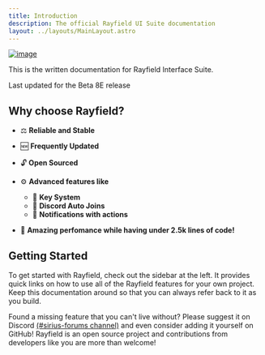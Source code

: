 ```yaml
---
title: Introduction
description: The official Rayfield UI Suite documentation
layout: ../layouts/MainLayout.astro
---
```


[![image](https://user-images.githubusercontent.com/77512805/209696209-dc87560f-8e55-407e-a5df-31ec31381c51.png)](https://discord.gg/sirius)

This is the written documentation for Rayfield Interface Suite.

Last updated for the Beta 8E release

## Why choose Rayfield?

- ⚖️ **Reliable and Stable**
- 🆕 **Frequently Updated**
- 🔓 **Open Sourced**
- ⚙️ **Advanced features like**

  - 🔑 **Key System**
  - 🔗 **Discord Auto Joins**
  - 🔔 **Notifications with actions**

- 💃 **Amazing perfomance while having under 2.5k lines of code!**

## Getting Started

To get started with Rayfield, check out the sidebar at the left. It provides quick links on how to use all of the Rayfield features for your own project. Keep this documentation around so that you can always refer back to it as you build.

Found a missing feature that you can't live without? Please suggest it on Discord [(#sirius-forums channel)](https://discord.gg/sirius) and even consider adding it yourself on GitHub! Rayfield is an open source project and contributions from developers like you are more than welcome!
